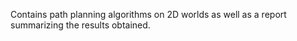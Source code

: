 Contains path planning algorithms on 2D worlds as well as a report summarizing the results obtained.
